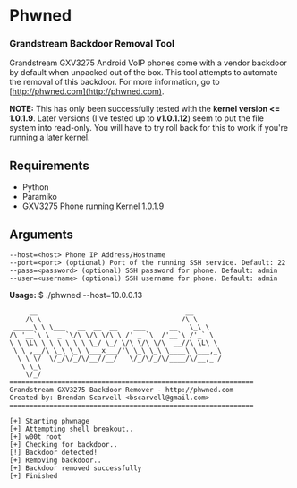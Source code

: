 # Phwned
### Grandstream Backdoor Removal Tool

Grandstream GXV3275 Android VoIP phones come with a vendor backdoor by default when unpacked out of the box. This tool attempts to automate the removal of this backdoor. For more information, go to [http://phwned.com](http://phwned.com).

**NOTE:** This has only been successfully tested with the **kernel version <= 1.0.1.9**. Later versions (I've tested up to **v1.0.1.12**) seem to put the file system into read-only. You will have to try roll back for this to work if you're running a later kernel.

## Requirements
- Python
- Paramiko
- GXV3275 Phone running Kernel 1.0.1.9

## Arguments

    --host=<host> Phone IP Address/Hostname
    --port=<port> (optional) Port of the running SSH service. Default: 22
    --pass=<password> (optional) SSH password for phone. Default: admin
    --user=<username> (optional) SSH username for phone. Default: admin

**Usage:**
$ ./phwned --host=10.0.0.13

         __                                     __
        /\ \                                   /\ \
     _____\ \ \___   __  __  __    ___      __   \_\ \
    /\ '__`\ \  _ `\/\ \/\ \/\ \ /' _ `\  /'__`\ /'_` \
    \ \ \L\ \ \ \ \ \ \ \_/ \_/ \/\ \/\ \/\  __//\ \L\ \
     \ \ ,__/\ \_\ \_\ \___x___/'\ \_\ \_\ \____\ \___,_\
      \ \ \/  \/_/\/_/\/__//__/   \/_/\/_/\/____/\/__,_ /
       \ \_\
        \/_/
    =============================================================
    Grandstream GXV3275 Backdoor Remover - http://phwned.com
    Created by: Brendan Scarvell <bscarvell@gmail.com>
    =============================================================

    [+] Starting phwnage
    [+] Attempting shell breakout..
    [+] w00t root
    [+] Checking for backdoor..
    [!] Backdoor detected!
    [+] Removing backdoor..
    [+] Backdoor removed successfully
    [+] Finished
